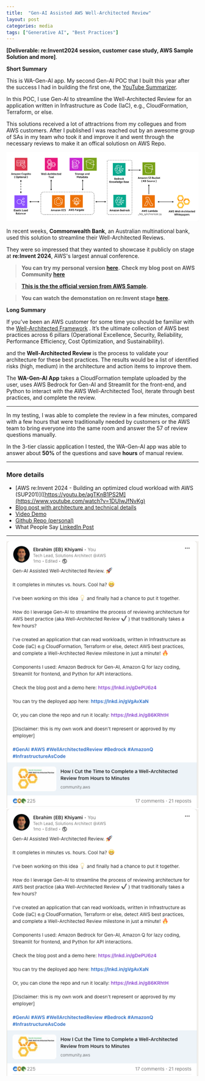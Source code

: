```yaml
---
title:  "Gen-AI Assisted AWS Well-Architected Review"
layout: post
categories: media
tags: ["Generative AI", "Best Practices"]
---
```


**[Deliverable: re:Invent2024 session, customer case study, AWS Sample Solution and more]**.




**Short Summary**

This is WA-Gen-AI app. My second Gen-AI POC that I built this year after the success I had in building the first one, the [YouTube Summarizer](https://ekhiyami.github.io/video-chat/).

In this POC, I use Gen-AI to streamline the Well-Architected Review for an application written in Infrastructure as Code (IaC), e.g., CloudFormation, Terraform, or else. 

This solutions received a lot of attractrions from my collegues and from AWS customers. 
After I published I was reached out by an awesome group of SAs in my team who took it and improve it and went through the necessary reviews to make it an offical solutiosn on AWS Repo.

  <img src="/assets/wagenai-2.png" alt="wa-gen-ai">

In recent weeks, **Commonwealth Bank**, an Australian multinational bank, used this solution to streamline their Well-Architected Reviews. 

They were so impressed that they wanted to showcase it publicly on stage at **re:Invent 2024**, AWS's largest annual conference.



> **You can try my personal version [here](https://wa-genai.streamlit.app/).**
> **Check my blog post on AWS Community [here](https://community.aws/content/2hYteYyGPff8nuzG3ye8HZQOtCf/how-i-cut-the-time-to-complete-a-well-architected-review-from-hours-to-minutes?lang=en)**

> **[This is the the official version from AWS Sample](https://github.com/aws-samples/well-architected-iac-analyzer).**

> **You can watch the demonstation on re:Invent stage [here](https://www.youtube.com/watch?v=1DUIwJfNvKg).**


**Long Summary** 

If you’ve been an AWS customer for some time you should be familiar with the [Well-Architected Framework](https://docs.aws.amazon.com/wellarchitected/latest/framework/welcome.html) . It’s the ultimate collection of AWS best practices across 6 pillars (Operational Excellence, Security, Reliability, Performance Efficiency, Cost Optimization, and Sustainability).

and the **Well-Architected Review**  is the process to validate your architecture for these best practices. The results would be a list of identified risks (high, medium) in the architecture and action items to improve them.

The **WA-Gen-AI App** takes a CloudFormation template uploaded by the user, uses AWS Bedrock for Gen-AI and Streamlit for the front-end, and Python to interact with the AWS Well-Architected Tool, iterate through best practices, and complete the review.

----


In my testing, I was able to complete the review in a few minutes, compared with a few hours that were traditionally needed by customers or the AWS team to bring everyone into the same room and answer the 57 of review questions manually. 

In the 3-tier classic application I tested, the WA-Gen-AI app was able to answer about **50%** of the questions and save **hours** of manual review. 

---


### More details

- [AWS re:Invent 2024 - Building an optimized cloud workload with AWS (SUP201)]([https://youtu.be/agTKnB1PS2M](https://www.youtube.com/watch?v=1DUIwJfNvKg)
- [Blog post with architecture and technical details](https://community.aws/content/2hYteYyGPff8nuzG3ye8HZQOtCf/how-i-cut-the-time-to-complete-a-well-architected-review-from-hours-to-minutes?lang=en)
- [Video Demo](https://youtu.be/agTKnB1PS2M) 
- [Github Repo (personal)](https://github.com/ekhiyami/well-architected-genai)
- What People Say [LinkedIn Post](https://www.linkedin.com/posts/eb-khiyami_how-i-cut-the-time-to-complete-a-well-architected-activity-7242641906160050176-Dz1L?utm_source=share&utm_medium=member_desktop)

----

  <img src="/assets/wa-genai-post.png" alt="wa-gen-ai-post">


  <img src="/assets/wa-genai-post.png" alt="wa-gen-ai-post">
  
